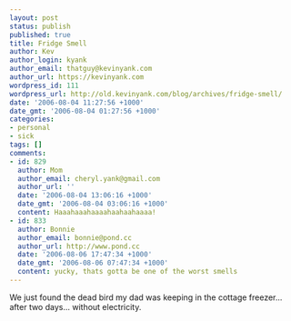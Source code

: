 ```yaml
---
layout: post
status: publish
published: true
title: Fridge Smell
author: Kev
author_login: kyank
author_email: thatguy@kevinyank.com
author_url: https://kevinyank.com
wordpress_id: 111
wordpress_url: http://old.kevinyank.com/blog/archives/fridge-smell/
date: '2006-08-04 11:27:56 +1000'
date_gmt: '2006-08-04 01:27:56 +1000'
categories:
- personal
- sick
tags: []
comments:
- id: 829
  author: Mom
  author_email: cheryl.yank@gmail.com
  author_url: ''
  date: '2006-08-04 13:06:16 +1000'
  date_gmt: '2006-08-04 03:06:16 +1000'
  content: Haaahaaahaaaahaahaahaaaa!
- id: 833
  author: Bonnie
  author_email: bonnie@pond.cc
  author_url: http://www.pond.cc
  date: '2006-08-06 17:47:34 +1000'
  date_gmt: '2006-08-06 07:47:34 +1000'
  content: yucky, thats gotta be one of the worst smells
---
```

<p>We just found the dead bird my dad was keeping in the cottage freezer... after two days... without electricity.</p>
